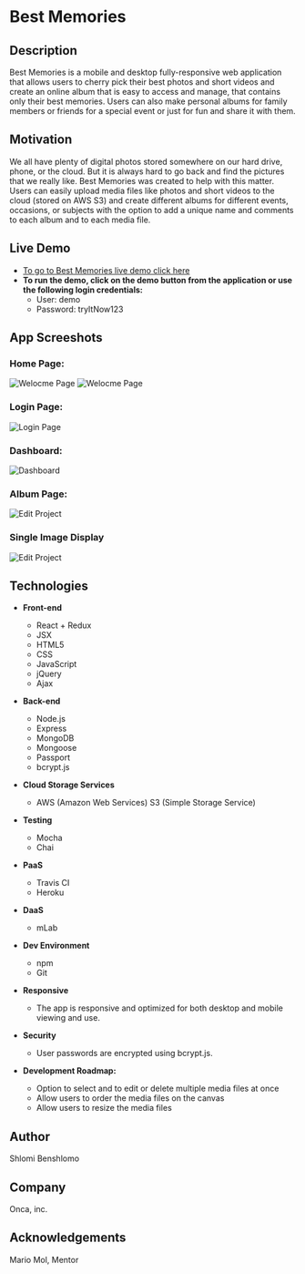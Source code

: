 # Best Memories

## Description
Best Memories is a mobile and desktop fully-responsive web application that allows users to cherry pick their best photos and short videos and create an online album that is easy to access and manage, that contains only their best memories.
Users can also make personal albums for family members or friends for a special event or just for fun and share it with them.

## Motivation
We all have plenty of digital photos stored somewhere on our hard drive, phone, or the cloud. But it is always hard to go back and find the pictures that we really like. Best Memories was created to help with this matter. Users can easily upload media files like photos and short videos to the cloud (stored on AWS S3) and create different albums for different events, occasions, or subjects with the option to add a unique name and comments to each album and to each media file.

## Live Demo
- [To go to Best Memories live demo click here](https://best-memories.herokuapp.com/)
- **To run the demo, click on the demo button from the application or use the following login credentials:**
  - User: demo
  - Password: tryItNow123

## App Screeshots

### Home Page:
![Welocme Page](https://github.com/shlomibe21/best-memories-client/blob/master/public/screenshots/BestMemoriesHomePage1ScreenShot.png)
![Welocme Page](https://github.com/shlomibe21/best-memories-client/blob/master/public/screenshots/BestMemoriesHomePage2ScreenShot.png)

### Login Page:
![Login Page](https://github.com/shlomibe21/best-memories-client/blob/master/public/screenshots/BestMemoriesLoginScreenShot.png)

### Dashboard:
![Dashboard](https://github.com/shlomibe21/best-memories-client/blob/master/public/screenshots/BestMemoriesDashbordScreenShot.png)

### Album Page:
![Edit Project](https://github.com/shlomibe21/best-memories-client/blob/master/public/screenshots/BestMemoriesAlbumScreenShot.png)

### Single Image Display
![Edit Project](https://github.com/shlomibe21/best-memories-client/blob/master/public/screenshots/BestMemoriesSingleFileScreenShot.png)

## Technologies

- **Front-end**
  - React + Redux
  - JSX
  - HTML5
  - CSS
  - JavaScript
  - jQuery
  - Ajax

- **Back-end**
  - Node.js
  - Express
  - MongoDB
  - Mongoose
  - Passport
  - bcrypt.js
  
- **Cloud Storage Services**
  -  AWS (Amazon Web Services) S3 (Simple Storage Service)
  
- **Testing**
  - Mocha
  - Chai

- **PaaS**
  - Travis CI
  - Heroku

- **DaaS**
  - mLab
  
 - **Dev Environment**
   - npm
   - Git

- **Responsive**
   - The app is responsive and optimized for both desktop and mobile viewing and use.

- **Security**
   - User passwords are encrypted using bcrypt.js.
    
- **Development Roadmap:**
   - Option to select and to edit or delete multiple media files at once
   - Allow users to order the media files on the canvas
   - Allow users to resize the media files

## Author
Shlomi Benshlomo 
## Company
Onca, inc.

## Acknowledgements
Mario Mol, Mentor
